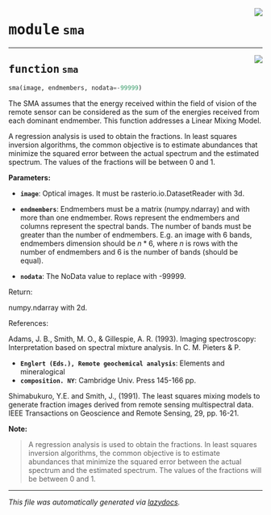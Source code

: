 <!-- markdownlint-disable -->

<a href="https://github.com/yotarazona/scikit-eo/blob/main/scikeo/sma.py#L0"><img align="right" style="float:right;" src="https://img.shields.io/badge/-source-cccccc?style=flat-square"></a>

# <kbd>module</kbd> `sma`





---

<a href="https://github.com/yotarazona/scikit-eo/blob/main/scikeo/sma.py#L5"><img align="right" style="float:right;" src="https://img.shields.io/badge/-source-cccccc?style=flat-square"></a>

## <kbd>function</kbd> `sma`

```python
sma(image, endmembers, nodata=-99999)
```

The SMA assumes that the energy received within the field of vision of the remote sensor  can be considered as the sum of the energies received from each dominant endmember.  This function addresses a Linear Mixing Model. 

A regression analysis is used to obtain the fractions. In least squares inversion algorithms,  the common objective is to estimate abundances that minimize the squared error between the  actual spectrum and the estimated spectrum. The values of the fractions will be between 0 and 1. 



**Parameters:**
 


 - <b>`image`</b>:  Optical images. It must be rasterio.io.DatasetReader with 3d. 


 - <b>`endmembers`</b>:  Endmembers must be a matrix (numpy.ndarray) and with more than one endmember.   Rows represent the endmembers and columns represent the spectral bands.  The number of bands must be greater than the number of endmembers.  E.g. an image with 6 bands, endmembers dimension should be $n*6$, where $n$   is rows with the number of endmembers and 6 is the number of bands   (should be equal).  


 - <b>`nodata`</b>:  The NoData value to replace with -99999. 

Return: 

numpy.ndarray with 2d. 

References: 

Adams, J. B., Smith, M. O., & Gillespie, A. R. (1993). Imaging spectroscopy: Interpretation based on spectral mixture analysis. In C. M. Pieters & P. 
 - <b>`Englert (Eds.), Remote geochemical analysis`</b>:  Elements and mineralogical 
 - <b>`composition. NY`</b>:  Cambridge Univ. Press 145-166 pp. 

Shimabukuro, Y.E. and Smith, J., (1991). The least squares mixing models to generate fraction images derived from remote sensing multispectral data. IEEE Transactions on Geoscience and Remote Sensing, 29, pp. 16-21. 



**Note:**

> A regression analysis is used to obtain the fractions. In least squares inversion algorithms, the common objective is to estimate abundances that minimize the squared error between the actual spectrum and the estimated spectrum. The values of the fractions will be between 0 and 1. 




---

_This file was automatically generated via [lazydocs](https://github.com/ml-tooling/lazydocs)._
